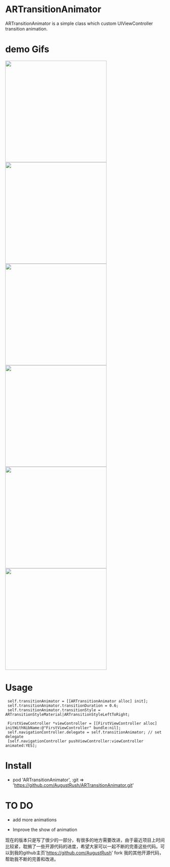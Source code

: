 # ARTransitionAnimator
ARTransitionAnimator is a simple class which custom UIViewController transition animation.

# demo Gifs

<img src="https://github.com/AugustRush/ARTransitionAnimator/blob/master/gif/ani1.gif" width="320">
<img src="https://github.com/AugustRush/ARTransitionAnimator/blob/master/gif/ani2.gif" width="320">
<img src="https://github.com/AugustRush/ARTransitionAnimator/blob/master/gif/ani3.gif" width="320">
<img src="https://github.com/AugustRush/ARTransitionAnimator/blob/master/gif/ani4.gif" width="320">
<img src="https://github.com/AugustRush/ARTransitionAnimator/blob/master/gif/ani5.gif" width="320">
<img src="https://github.com/AugustRush/ARTransitionAnimator/blob/master/gif/ani6.gif" width="320">

# Usage

```
 self.transitionAnimator = [[ARTransitionAnimator alloc] init];
 self.transitionAnimator.transitionDuration = 0.6;
 self.transitionAnimator.transitionStyle = ARTransitionStyleMaterial|ARTransitionStyleLeftToRight;

 FirstViewController *viewController = [[FirstViewController alloc] initWithNibName:@"FirstViewController" bundle:nil];
 self.navigationController.delegate = self.transitionAnimator; // set delegate
 [self.navigationController pushViewController:viewController animated:YES];

 ```

# Install

 * pod 'ARTransitionAnimator', :git => 'https://github.com/AugustRush/ARTransitionAnimator.git'

 # TO DO

 * add more animations

 * Improve the show of animation

 现在的版本只是写了很少的一部分，有很多的地方需要改进，由于最近项目上时间比较紧，耽搁了一些开源代码的进度，希望大家可以一起不断的完善这些代码。可以到我的github主页'https://github.com/AugustRush' fork 我的其他开源代码，帮助我不断的完善和改进。
